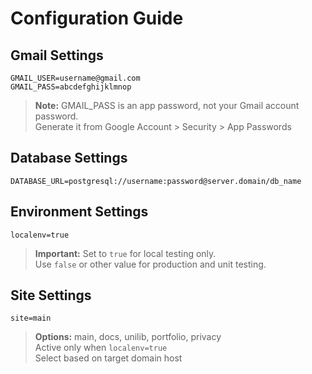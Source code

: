 # Configuration Guide

## Gmail Settings
```properties
GMAIL_USER=username@gmail.com
GMAIL_PASS=abcdefghijklmnop
```
> **Note:** GMAIL_PASS is an app password, not your Gmail account password.  
> Generate it from Google Account > Security > App Passwords

## Database Settings
```properties
DATABASE_URL=postgresql://username:password@server.domain/db_name
```

## Environment Settings
```properties
localenv=true
```
> **Important:** Set to `true` for local testing only.  
> Use `false` or other value for production and unit testing.

## Site Settings
```properties
site=main
```
> **Options:** main, docs, unilib, portfolio, privacy  
> Active only when `localenv=true`  
> Select based on target domain host
